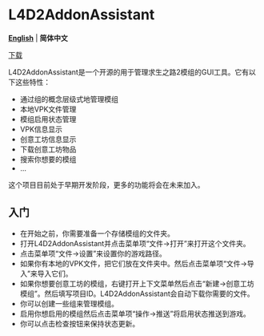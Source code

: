 # L4D2AddonAssistant
**[English](README.md)** | **简体中文**

[下载](https://github.com/ktxiaok/L4D2AddonAssistant/releases)

L4D2AddonAssistant是一个开源的用于管理求生之路2模组的GUI工具。它有以下这些特性：
- 通过组的概念层级式地管理模组
- 本地VPK文件管理
- 模组启用状态管理
- VPK信息显示
- 创意工坊信息显示
- 下载创意工坊物品
- 搜索你想要的模组
- ...

这个项目目前处于早期开发阶段，更多的功能将会在未来加入。
## 入门
- 在开始之前，你需要准备一个存储模组的文件夹。
- 打开L4D2AddonAssistant并点击菜单项“文件->打开”来打开这个文件夹。
- 点击菜单项“文件->设置”来设置你的游戏路径。
- 如果你有本地的VPK文件，把它们放在文件夹中。然后点击菜单项“文件->导入”来导入它们。
- 如果你想要创意工坊的模组，右键打开上下文菜单然后点击“新建->创意工坊模组”。然后填写项目ID。L4D2AddonAssistant会自动下载你需要的文件。
- 你可以创建一些组来管理模组。
- 启用你想启用的模组然后点击菜单项“操作->推送”将启用状态推送到游戏。
- 你可以点击检查按钮来保持状态更新。
